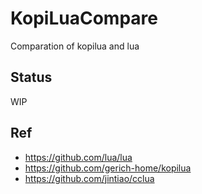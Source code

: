 # KopiLuaCompare
Comparation of kopilua and lua

## Status  
WIP  

## Ref  
* https://github.com/lua/lua  
* https://github.com/gerich-home/kopilua  
* https://github.com/jintiao/cclua  
